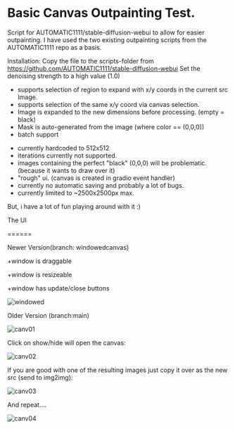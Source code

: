 Basic Canvas Outpainting Test.
===============================
Script for AUTOMATIC1111/stable-diffusion-webui to allow for easier outpainting.
I have used the two existing outpainting scripts from the AUTOMATIC1111 repo as a basis.

Installation:
Copy the file to the scripts-folder from https://github.com/AUTOMATIC1111/stable-diffusion-webui
Set the denoising strength to a high value (1.0)

+ supports selection of region to expand with x/y coords in the current src Image.
+ supports selection of the same x/y coord via canvas selection.
+ Image is expanded to the new dimensions before processing. (empty = black)
+ Mask is auto-generated from the image (where color == (0,0,0))
+ batch support

- currently hardcoded to 512x512
- iterations currently not supported.
- images containing the perfect "black" (0,0,0) will be problematic. (because it wants to draw over it)
- "rough" ui. (canvas is created in gradio event handler)
- currently no automatic saving and probably a lot of bugs.
- currently limited to ~2500x2500px max.

But, i have a lot of fun playing around with it :)


The UI

======

Newer Version(branch: windowedcanvas)

+window is draggable

+window is resizeable

+window has update/close buttons

![windowed](https://user-images.githubusercontent.com/86352149/197577511-63bed66e-3cc0-4077-8d01-bd38c6fede19.jpg)


Older Version (branch:main)

![canv01](https://user-images.githubusercontent.com/86352149/197335086-bd793e1b-58cd-482a-818c-42a34fd1c4ef.jpg)

Click on show/hide will open the canvas:

![canv02](https://user-images.githubusercontent.com/86352149/197335135-cf0f5aff-85fa-4c45-9088-e6f3a938e565.jpg)

If you are good with one of the resulting images just copy it over as the new src (send to img2img):

![canv03](https://user-images.githubusercontent.com/86352149/197335228-e4ea1559-c609-498b-b797-3c98c4be009a.jpg)

And repeat....

![canv04](https://user-images.githubusercontent.com/86352149/197335278-5624a152-82bb-4c51-8e09-647dd14fefb9.jpg)
